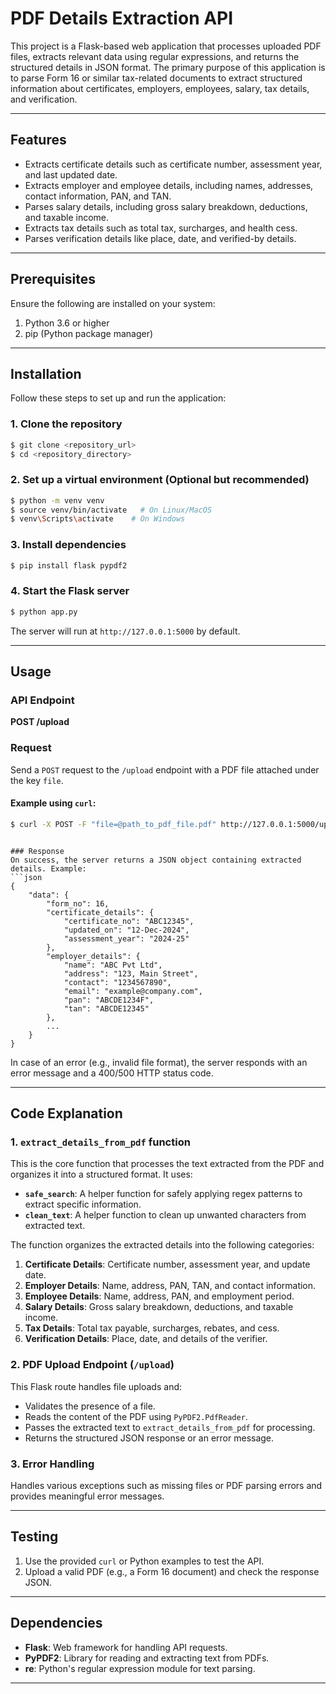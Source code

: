 # PDF Details Extraction API

This project is a Flask-based web application that processes uploaded PDF files, extracts relevant data using regular expressions, and returns the structured details in JSON format. The primary purpose of this application is to parse Form 16 or similar tax-related documents to extract structured information about certificates, employers, employees, salary, tax details, and verification.

---

## Features

- Extracts certificate details such as certificate number, assessment year, and last updated date.
- Extracts employer and employee details, including names, addresses, contact information, PAN, and TAN.
- Parses salary details, including gross salary breakdown, deductions, and taxable income.
- Extracts tax details such as total tax, surcharges, and health cess.
- Parses verification details like place, date, and verified-by details.

---

## Prerequisites

Ensure the following are installed on your system:

1. Python 3.6 or higher
2. pip (Python package manager)

---

## Installation

Follow these steps to set up and run the application:

### 1. Clone the repository
```bash
$ git clone <repository_url>
$ cd <repository_directory>
```

### 2. Set up a virtual environment (Optional but recommended)
```bash
$ python -m venv venv
$ source venv/bin/activate   # On Linux/MacOS
$ venv\Scripts\activate    # On Windows
```

### 3. Install dependencies
```bash
$ pip install flask pypdf2
```

### 4. Start the Flask server
```bash
$ python app.py
```

The server will run at `http://127.0.0.1:5000` by default.

---

## Usage

### API Endpoint
**POST /upload**

### Request
Send a `POST` request to the `/upload` endpoint with a PDF file attached under the key `file`.

#### Example using `curl`:
```bash
$ curl -X POST -F "file=@path_to_pdf_file.pdf" http://127.0.0.1:5000/upload
```

```

### Response
On success, the server returns a JSON object containing extracted details. Example:
```json
{
    "data": {
        "form_no": 16,
        "certificate_details": {
            "certificate_no": "ABC12345",
            "updated_on": "12-Dec-2024",
            "assessment_year": "2024-25"
        },
        "employer_details": {
            "name": "ABC Pvt Ltd",
            "address": "123, Main Street",
            "contact": "1234567890",
            "email": "example@company.com",
            "pan": "ABCDE1234F",
            "tan": "ABCDE12345"
        },
        ...
    }
}
```

In case of an error (e.g., invalid file format), the server responds with an error message and a 400/500 HTTP status code.

---

## Code Explanation

### 1. **`extract_details_from_pdf` function**
This is the core function that processes the text extracted from the PDF and organizes it into a structured format. It uses:

- **`safe_search`**: A helper function for safely applying regex patterns to extract specific information.
- **`clean_text`**: A helper function to clean up unwanted characters from extracted text.

The function organizes the extracted details into the following categories:

1. **Certificate Details**: Certificate number, assessment year, and update date.
2. **Employer Details**: Name, address, PAN, TAN, and contact information.
3. **Employee Details**: Name, address, PAN, and employment period.
4. **Salary Details**: Gross salary breakdown, deductions, and taxable income.
5. **Tax Details**: Total tax payable, surcharges, rebates, and cess.
6. **Verification Details**: Place, date, and details of the verifier.

### 2. **PDF Upload Endpoint (`/upload`)**
This Flask route handles file uploads and:

- Validates the presence of a file.
- Reads the content of the PDF using `PyPDF2.PdfReader`.
- Passes the extracted text to `extract_details_from_pdf` for processing.
- Returns the structured JSON response or an error message.

### 3. **Error Handling**
Handles various exceptions such as missing files or PDF parsing errors and provides meaningful error messages.

---

## Testing

1. Use the provided `curl` or Python examples to test the API.
2. Upload a valid PDF (e.g., a Form 16 document) and check the response JSON.

---

## Dependencies

- **Flask**: Web framework for handling API requests.
- **PyPDF2**: Library for reading and extracting text from PDFs.
- **re**: Python's regular expression module for text parsing.

---
